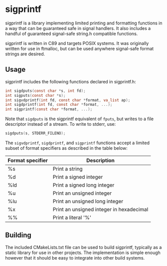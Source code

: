 # sigprintf

sigprintf is a library implementing limited printing and formatting functions in a way that can be guaranteed safe in signal handlers.
It also includes a handful of guaranteed signal-safe string.h compatible functions.

sigprintf is written in C89 and targets POSIX systems.
It was originally written for use in ftmalloc, but can be used anywhere signal-safe format strings are desired.

## Usage

sigprintf includes the following functions declared in sigprintf.h:
```C
int sigdputs(const char *s, int fd);
int sigputs(const char *s);
int sigvdprintf(int fd, const char *format, va_list ap);
int sigdprintf(int fd, const char *format, ...);
int sigprintf(const char *format, ...);
```
Note that `sigdputs` is the sigprintf equivalent of `fputs`, but writes to a file descriptor instead of a stream.
To write to stderr, use:
```C
sigdputs(s, STDERR_FILENO);
```

The `sigvdprintf`, `sigdprintf`, and `sigprintf` functions accept a limited subset of format specifiers as described in the table below:

| Format specifier | Description                              |
|------------------|------------------------------------------|
| %s               | Print a string                           |
| %d               | Print a signed integer                   |
| %ld              | Print a signed long integer              |
| %u               | Print an unsigned integer                |
| %lu              | Print an unsigned long integer           |
| %x               | Print an unsigned integer in hexadecimal |
| %%               | Print a literal '%'                      |

## Building

The included CMakeLists.txt file can be used to build sigprintf, typically as a static library for use in other projects.
The implementation is simple enough however that it should be easy to integrate into other build systems.
